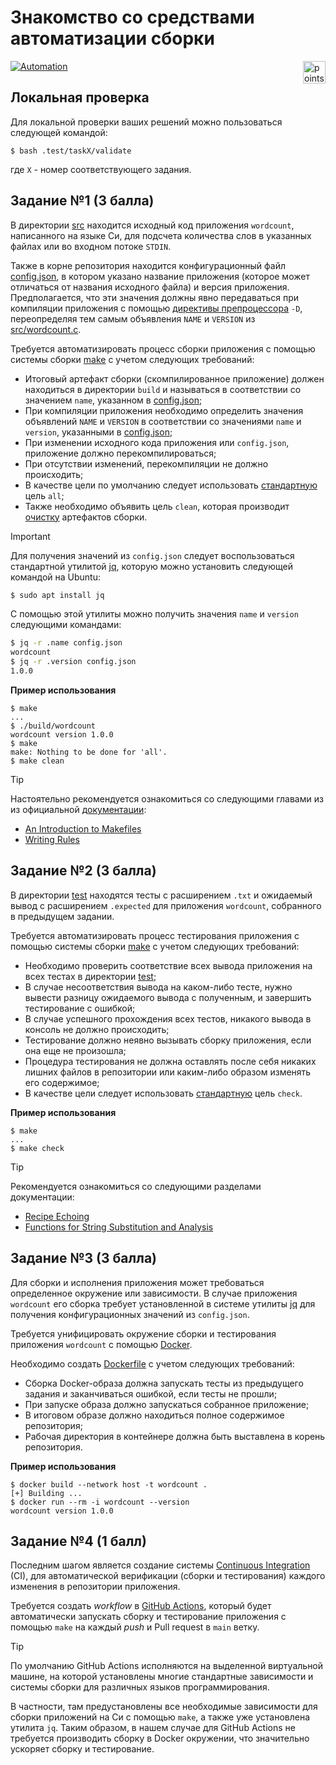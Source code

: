 # Знакомство со средствами автоматизации сборки

<img alt="points bar" align="right" height="36" src="../../blob/badges/.github/badges/points-bar.svg" />

[![Automation](https://imgs.xkcd.com/comics/automation.png)](https://xkcd.com/1319/)

## Локальная проверка

Для локальной проверки ваших решений можно пользоваться следующей командой:
```console
$ bash .test/taskX/validate
```
где `X` - номер соответствующего задания.

## Задание №1 (3 балла)

В директории [src](/src) находится исходный код приложения `wordcount`, написанного на языке Си,
для подсчета количества слов в указанных файлах или во входном потоке `STDIN`.

Также в корне репозитория находится конфигурационный файл [config.json](/config.json), в котором указано
название приложения (которое может отличаться от названия исходного файла) и версия приложения.
Предполагается, что эти значения должны явно передаваться при компиляции приложения с помощью
[директивы препроцессора](https://gcc.gnu.org/onlinedocs/gcc/Preprocessor-Options.html) `-D`,
переопределяя тем самым объявления `NAME` и `VERSION` из [src/wordcount.c](/src/wordcount.c).

Требуется автоматизировать процесс сборки приложения с помощью системы сборки
[make](https://www.gnu.org/software/make/manual/make.html) с учетом следующих требований:

- Итоговый артефакт сборки (скомпилированное приложение) должен находиться в директории `build`
  и называться в соответствии со значением `name`, указанном в [config.json](/config.json);
- При компиляции приложения необходимо определить значения объявлений `NAME` и `VERSION`
  в соответствии со значениями `name` и `version`, указанными в [config.json](/config.json);
- При изменении исходного кода приложения или `config.json`, приложение должно перекомпилироваться;
- При отсутствии изменений, перекомпиляции не должно происходить;
- В качестве цели по умолчанию следует использовать
  [стандартную](https://www.gnu.org/software/make/manual/make.html#Standard-Targets) цель `all`;
- Также необходимо объявить цель `clean`, которая производит
  [очистку](https://www.gnu.org/software/make/manual/make.html#Cleanup) артефактов сборки.

> [!IMPORTANT]
>
> Для получения значений из `config.json` следует воспользоваться стандартной утилитой [jq](https://jqlang.org),
> которую можно установить следующей командой на Ubuntu:
> ```bash
> $ sudo apt install jq
> ```
> С помощью этой утилиты можно получить значения `name` и `version` следующими командами:
> ```bash
> $ jq -r .name config.json
> wordcount
> $ jq -r .version config.json
> 1.0.0
> ```

**Пример использования**

```console
$ make
...
$ ./build/wordcount
wordcount version 1.0.0
$ make
make: Nothing to be done for 'all'.
$ make clean
```

> [!TIP]
>
> Настоятельно рекомендуется ознакомиться со следующими главами из 
> из официальной [документации](https://www.gnu.org/software/make/manual/make.html):
> - [An Introduction to Makefiles](https://www.gnu.org/software/make/manual/make.html#Introduction)
> - [Writing Rules](https://www.gnu.org/software/make/manual/make.html#Introduction)

## Задание №2 (3 балла)

В директории [test](/test) находятся тесты с расширением `.txt` и ожидаемый вывод
с расширением `.expected` для приложения `wordcount`, собранного в предыдущем задании.

Требуется автоматизировать процесс тестирования приложения с помощью системы сборки
[make](https://www.gnu.org/software/make/manual/make.html) с учетом следующих требований:

- Необходимо проверить соответствие всех вывода приложения на всех тестах в директории [test](/test);
- В случае несоответствия вывода на каком-либо тесте, нужно вывести разницу ожидаемого вывода
  с полученным, и завершить тестирование с ошибкой;
- В случае успешного прохождения всех тестов, никакого вывода в консоль не должно происходить;
- Тестирование должно неявно вызывать сборку приложения, если она еще не произошла;
- Процедура тестирования не должна оставлять после себя никаких лишних файлов в репозитории или
  каким-либо образом изменять его содержимое;
- В качестве цели следует использовать
  [стандартную](https://www.gnu.org/software/make/manual/make.html#Standard-Targets) цель `check`.

**Пример использования**

```console
$ make
...
$ make check
```

> [!TIP]
>
> Рекомендуется ознакомиться со следующими разделами документации:
> - [Recipe Echoing](https://www.gnu.org/software/make/manual/make.html#Echoing)
> - [Functions for String Substitution and Analysis](https://www.gnu.org/software/make/manual/make.html#Text-Functions)

## Задание №3 (3 балла)

Для сборки и исполнения приложения может требоваться определенное окружение или зависимости.
В случае приложения `wordcount` его сборка требует установленной в системе утилиты [jq](https://jqlang.org)
для получения конфигурационных значений из `config.json`.

Требуется унифицировать окружение сборки и тестирования приложения `wordcount` с помощью
[Docker](https://www.docker.com).

Необходимо создать [Dockerfile](https://docs.docker.com/build/concepts/dockerfile/)
с учетом следующих требований:

- Сборка Docker-образа должна запускать тесты из предыдущего задания и заканчиваться ошибкой,
  если тесты не прошли;
- При запуске образа должно запускаться собранное приложение;
- В итоговом образе должно находиться полное содержимое репозитория;
- Рабочая директория в контейнере должна быть выставлена в корень репозитория.

**Пример использования**

```console
$ docker build --network host -t wordcount .
[+] Building ...
$ docker run --rm -i wordcount --version
wordcount version 1.0.0
```

## Задание №4 (1 балл)

Последним шагом является создание системы
[Continuous Integration](https://docs.github.com/en/actions/get-started/continuous-integration) (CI),
для автоматической верификации (сборки и тестирования) каждого изменения в репозитории приложения.

Требуется создать *workflow* в
[GitHub Actions](https://docs.github.com/en/actions/get-started/understand-github-actions),
который будет автоматически запускать сборку и тестирование приложения с помощью `make`
на каждый *push* и Pull request в `main` ветку.

> [!TIP]
>
> По умолчанию GitHub Actions исполняются на выделенной виртуальной машине,
> на которой установлены многие стандартные зависимости и системы сборки
> для различных языков программирования.
>
> В частности, там предустановлены все необходимые зависимости для сборки
> приложений на Си с помощью `make`, а также уже установлена утилита `jq`.
> Таким образом, в нашем случае для GitHub Actions не требуется производить
> сборку в Docker окружении, что значительно ускоряет сборку и тестирование.
